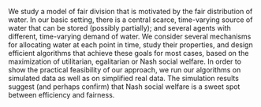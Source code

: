 We study a model of fair division that is motivated by the fair distribution of water. In our basic setting, there is a central scarce, time-varying source of water that can  be stored (possibly partially); and several agents with different, time-varying demand of water. We consider several mechanisms for allocating water at each point in time,
study their properties, and design efficient algorithms that achieve these goals for most cases, based on the maximization of utilitarian, egalitarian or Nash social welfare.
In order to show the practical feasibility of our approach, we run our algorithms on simulated data as well as on simplified real data. The simulation results suggest (and perhaps confirm) that Nash social welfare is a sweet spot between efficiency and fairness.

